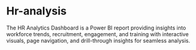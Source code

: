 # Hr-analysis
The HR Analytics Dashboard is a Power BI report providing insights into workforce trends, recruitment, engagement, and training with interactive visuals, page navigation, and drill-through insights for seamless analysis. 
